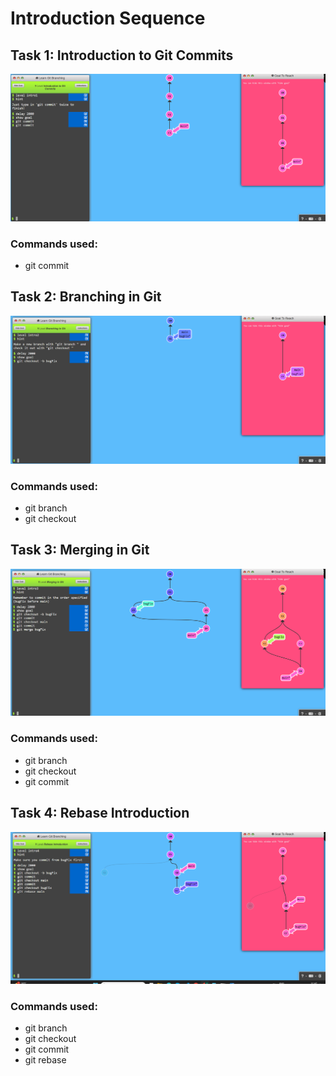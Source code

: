 # Introduction Sequence

## Task 1: Introduction to Git Commits
![App Screenshot](SS/T1_1.png)


### Commands used:
- git commit


## Task 2: Branching in Git
![App Screenshot](SS/T1_2.png)


### Commands used:
- git branch
- git checkout


## Task 3: Merging in Git
![App Screenshot](SS/T1_3.png)


### Commands used:
- git branch
- git checkout
- git commit


## Task 4: Rebase Introduction
![App Screenshot](SS/T1_4.png)


### Commands used:
- git branch
- git checkout
- git commit
- git rebase